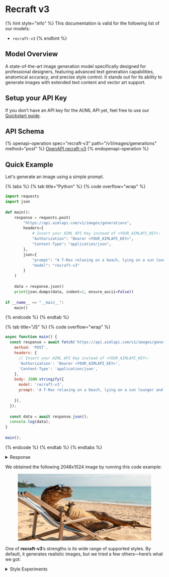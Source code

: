 # Recraft v3

{% hint style="info" %}
This documentation is valid for the following list of our models:

* `recraft-v3`
{% endhint %}

## Model Overview

A state-of-the-art image generation model specifically designed for professional designers, featuring advanced text generation capabilities, anatomical accuracy, and precise style control. It stands out for its ability to generate images with extended text content and vector art support.

## Setup your API Key

If you don’t have an API key for the AI/ML API yet, feel free to use our [Quickstart guide](https://docs.aimlapi.com/quickstart/setting-up).

## API Schema

{% openapi-operation spec="recraft-v3" path="/v1/images/generations" method="post" %}
[OpenAPI recraft-v3](https://raw.githubusercontent.com/aimlapi/api-docs/refs/heads/main/docs/api-references/image-models/RecraftAI/recraft-v3.json)
{% endopenapi-operation %}

## Quick Example

Let's generate an image using a simple prompt.

{% tabs %}
{% tab title="Python" %}
{% code overflow="wrap" %}
```python
import requests
import json

def main():
    response = requests.post(
        "https://api.aimlapi.com/v1/images/generations",
        headers={
            # Insert your AIML API Key instead of <YOUR_AIMLAPI_KEY>:
            "Authorization": "Bearer <YOUR_AIMLAPI_KEY>",
            "Content-Type": "application/json",
        },
        json={
            "prompt": "A T-Rex relaxing on a beach, lying on a sun lounger and wearing sunglasses.",
            "model": "recraft-v3"
        }
    )

    data = response.json()
    print(json.dumps(data, indent=2, ensure_ascii=False))

if __name__ == "__main__":
    main()
```
{% endcode %}
{% endtab %}

{% tab title="JS" %}
{% code overflow="wrap" %}
```javascript
async function main() {
  const response = await fetch('https://api.aimlapi.com/v1/images/generations', {
    method: 'POST',
    headers: {
      // Insert your AIML API Key instead of <YOUR_AIMLAPI_KEY>:
      'Authorization': 'Bearer <YOUR_AIMLAPI_KEY>',
      'Content-Type': 'application/json',
    },
    body: JSON.stringify({
      model: 'recraft-v3',
      prompt: 'A T-Rex relaxing on a beach, lying on a sun lounger and wearing sunglasses. Realistic photo.',
      
    }),
  });

  const data = await response.json();
  console.log(data);
}

main();
```
{% endcode %}
{% endtab %}
{% endtabs %}

<details>

<summary>Response</summary>

{% code overflow="wrap" %}
```json5
{
  images: [
    {
      url: 'https://cdn.aimlapi.com/eagle/files/koala/Z1MUK5lqaL70uC5Mn6Rlj_image.webp',
      content_type: 'image/webp',
      file_name: 'image.webp',
      file_size: 347808
    }
  ]
}
```
{% endcode %}

</details>

We obtained the following 2048x1024 image by running this code example:

<figure><img src="../../../.gitbook/assets/recraft-v3_xsMTrYgz4vMITXeT1gjl_image.webp" alt=""><figcaption></figcaption></figure>

One of **recraft-v3**’s strengths is its wide range of supported styles. By default, it generates realistic images, but we tried a few others—here’s what we got:

<details>

<summary>Style Experiments</summary>

<figure><img src="../../../.gitbook/assets/z63Ea5DaeAof090gW4uFU_image.webp" alt=""><figcaption><p><code>"style": "digital_illustration/infantile_sketch"</code></p></figcaption></figure>

<figure><img src="../../../.gitbook/assets/image (10).png" alt=""><figcaption><p><code>"style": "vector_illustration"</code></p></figcaption></figure>

{% hint style="success" %}
When the `'vector_illustration'` style is selected, the model generates an SVG vector format! For preview purposes, we took a screenshot  ☝️️
{% endhint %}

<figure><img src="../../../.gitbook/assets/BzyizbtjMMLFKWjXDRL40_image.webp" alt=""><figcaption><p><code>"style": "digital_illustration/2d_art_poster"</code></p></figcaption></figure>

<figure><img src="../../../.gitbook/assets/A1DxLWD88bory91zT9BKW_image.webp" alt=""><figcaption><p><code>"style": "digital_illustration/handmade_3d"</code></p></figcaption></figure>

</details>
